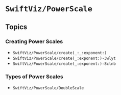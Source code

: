 # ``SwiftViz/PowerScale``

## Topics

### Creating Power Scales

- ``SwiftViz/PowerScale/create(_:_:exponent:)``
- ``SwiftViz/PowerScale/create(_:exponent:)-3wlyt``
- ``SwiftViz/PowerScale/create(_:exponent:)-8clnb``

### Types of Power Scales

- ``SwiftViz/PowerScale/DoubleScale``
